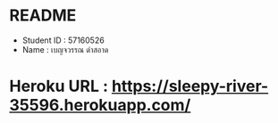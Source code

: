 # README
* Student ID : 57160526 
* Name : เบญจวรรณ ดำสอาด 
# Heroku URL : https://sleepy-river-35596.herokuapp.com/